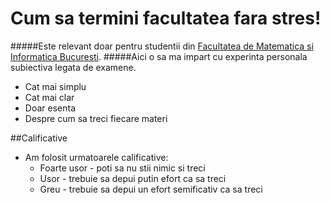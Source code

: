 # Cum sa termini facultatea fara stres!
#####Este relevant doar pentru studentii din [Facultatea de Matematica si Informatica Bucuresti](http://fmi.unibuc.ro/ro/ "fmi").
#####Aici o sa ma impart cu experinta personala subiectiva legata de examene.
* Cat mai simplu
* Cat mai clar
* Doar esenta
* Despre cum sa treci fiecare materi

##Calificative
* Am folosit urmatoarele calificative:
	* Foarte usor - poti sa nu stii nimic si treci
	* Usor - trebuie sa depui putin efort ca sa treci
	* Greu - trebuie sa depui un efort semificativ ca sa treci